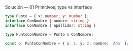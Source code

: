 Solución — 01 Primitivos; type vs interface

```ts
type Punto = { x: number; y: number };
interface ConNombre { nombre: string }
interface ConNombre { apellido?: string }

type PuntoConNombre = Punto & ConNombre;

const p: PuntoConNombre = { x: 1, y: 2, nombre: 'Ada' };
```
